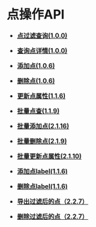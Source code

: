 # 点操作API<a name="ges_03_0119"></a>

-   **[点过滤查询\(1.0.0\)](点过滤查询(1-0-0).md)**  

-   **[查询点详情\(1.0.0\)](查询点详情(1-0-0).md)**  

-   **[添加点\(1.0.6\)](添加点(1-0-6).md)**  

-   **[删除点\(1.0.6\)](删除点(1-0-6).md)**  

-   **[更新点属性\(1.1.6\)](更新点属性(1-1-6).md)**  

-   **[批量点查\(1.1.9\)](批量点查(1-1-9).md)**  

-   **[批量添加点\(2.1.16\)](批量添加点(2-1-16).md)**  

-   **[批量删除点\(2.1.9\)](批量删除点(2-1-9).md)**  

-   **[批量更新点属性\(2.1.10\)](批量更新点属性(2-1-10).md)**  

-   **[添加点label\(1.1.6\)](添加点label(1-1-6).md)**  

-   **[删除点label\(1.1.6\)](删除点label(1-1-6).md)**  

-   **[导出过滤后的点（2.2.7）](导出过滤后的点（2-2-7）.md)**  

-   **[删除过滤后的点（2.2.7）](删除过滤后的点（2-2-7）.md)**  


